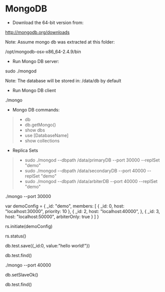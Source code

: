 MongoDB
=======

- Download the 64-bit version from: 

http://mongodb.org/downloads

Note: Assume mongo db was extracted at this folder: 

/opt/mongodb-osx-x86_64-2.4.9/bin

- Run Mongo DB server: 

sudo ./mongod

Note: The database will be stored in: /data/db by default

- Run Mongo DB client 

./mongo 

- Mongo DB commands: 

> - db 
> - db.getMongo() 
> - show dbs
> - use [DatabaseName]
> - show collections

- Replica Sets

> - sudo ./mongod --dbpath /data/primaryDB --port 30000 --replSet "demo"
> - sudo ./mongod --dbpath /data/secondaryDB --port 40000 --replSet "demo"
> - sudo ./mongod --dbpath /data/arbiterDB --port 40000 --replSet "demo"

./mongo --port 30000

var demoConfig = {
  _id: "demo", 
  members: [
    {
      _id: 0, 
      host: "localhost:30000",
      priority: 10
    },
    {
      _id: 2, 
      host: "localhost:40000",
    },
    {
      _id: 3, 
      host: "localhost:50000",
      arbiterOnly: true
    }
  ]
}

rs.initiate(demoConfig)

rs.status()

db.test.save({_id:0, value:"hello world!"})

db.test.find()

./mongo --port 40000

db.setSlaveOk()

db.test.find()
